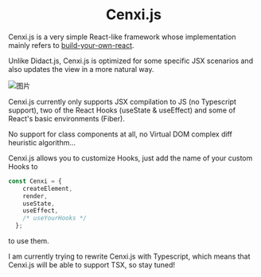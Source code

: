 <h1 align="center"> Cenxi.js </h1>

Cenxi.js is a very simple React-like framework whose implementation mainly refers to [build-your-own-react](https://pomb.us/build-your-own-react/).

Unlike Didact.js, Cenxi.js is optimized for some specific JSX scenarios and also updates the view in a more natural way.

![图片](https://user-images.githubusercontent.com/84240546/150669384-a02bfb6f-2bce-41c4-aeb6-0d8f71f9fd02.png)

Cenxi.js currently only supports JSX compilation to JS (no Typescript support), two of the React Hooks (useState & useEffect) and some of React's basic environments (Fiber).

No support for class components at all, no Virtual DOM complex diff heuristic algorithm...

Cenxi.js allows you to customize Hooks, just add the name of your custom Hooks to 

```javascript
const Cenxi = {
    createElement,
    render,
    useState,
    useEffect,
    /* useYourHooks */
  };
```

to use them.

I am currently trying to rewrite Cenxi.js with Typescript, which means that Cenxi.js will be able to support TSX, so stay tuned!
